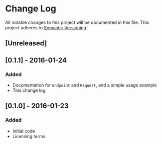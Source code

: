 # Change Log
All notable changes to this project will be documented in this file.
This project adheres to [Semantic Versioning](http://semver.org/).

## [Unreleased]

## [0.1.1] - 2016-01-24
### Added
- Documentation for `Endpoint` and `Request`, and a simple usage example
- This change log

## [0.1.0] - 2016-01-23
### Added
- Initial code
- Licensing terms
